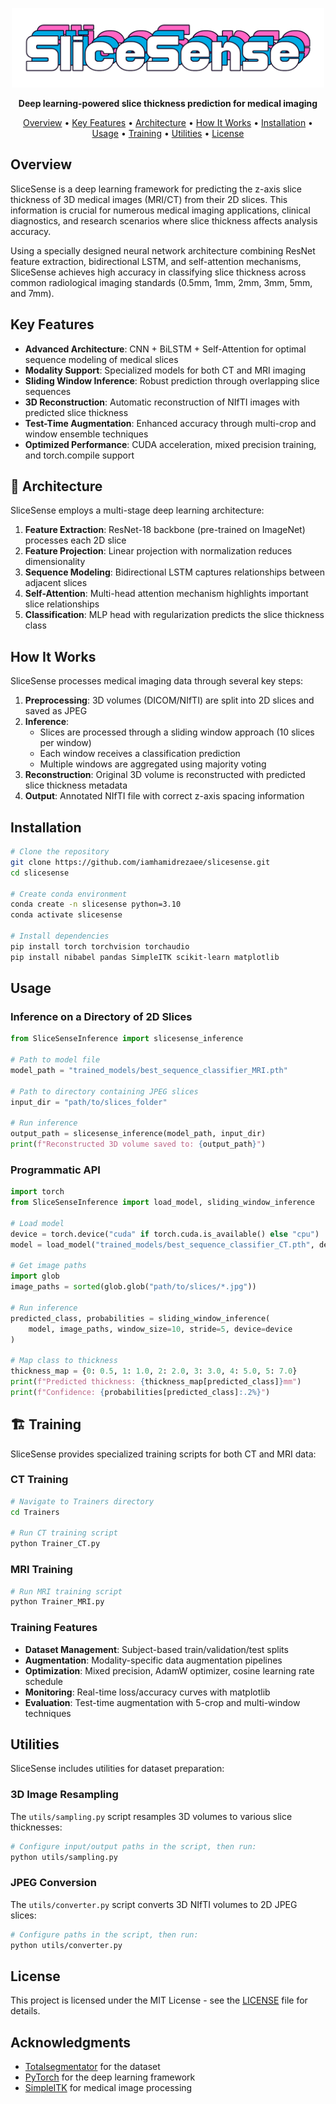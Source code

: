 <p align="center">
  <img src="utils/SliceSense_logo.png" alt="SliceSense Logo" width="500"/>
</p>

<p align="center">
  <b>Deep learning-powered slice thickness prediction for medical imaging</b>
</p>

<p align="center">
  <a href="#overview">Overview</a> •
  <a href="#key-features">Key Features</a> •
  <a href="#architecture">Architecture</a> •
  <a href="#how-it-works">How It Works</a> •
  <a href="#installation">Installation</a> •
  <a href="#usage">Usage</a> •
  <a href="#training">Training</a> •
  <a href="#utilities">Utilities</a> •
  <a href="#license">License</a>
</p>

## Overview

SliceSense is a deep learning framework for predicting the z-axis slice thickness of 3D medical images (MRI/CT) from their 2D slices. This information is crucial for numerous medical imaging applications, clinical diagnostics, and research scenarios where slice thickness affects analysis accuracy.

Using a specially designed neural network architecture combining ResNet feature extraction, bidirectional LSTM, and self-attention mechanisms, SliceSense achieves high accuracy in classifying slice thickness across common radiological imaging standards (0.5mm, 1mm, 2mm, 3mm, 5mm, and 7mm).

## Key Features

- **Advanced Architecture**: CNN + BiLSTM + Self-Attention for optimal sequence modeling of medical slices
- **Modality Support**: Specialized models for both CT and MRI imaging
- **Sliding Window Inference**: Robust prediction through overlapping slice sequences
- **3D Reconstruction**: Automatic reconstruction of NIfTI images with predicted slice thickness
- **Test-Time Augmentation**: Enhanced accuracy through multi-crop and window ensemble techniques
- **Optimized Performance**: CUDA acceleration, mixed precision training, and torch.compile support

## 🧠  Architecture

SliceSense employs a multi-stage deep learning architecture:

1. **Feature Extraction**: ResNet-18 backbone (pre-trained on ImageNet) processes each 2D slice
2. **Feature Projection**: Linear projection with normalization reduces dimensionality
3. **Sequence Modeling**: Bidirectional LSTM captures relationships between adjacent slices
4. **Self-Attention**: Multi-head attention mechanism highlights important slice relationships
5. **Classification**: MLP head with regularization predicts the slice thickness class

## How It Works

SliceSense processes medical imaging data through several key steps:

1. **Preprocessing**: 3D volumes (DICOM/NIfTI) are split into 2D slices and saved as JPEG
2. **Inference**: 
   - Slices are processed through a sliding window approach (10 slices per window)
   - Each window receives a classification prediction
   - Multiple windows are aggregated using majority voting
3. **Reconstruction**: Original 3D volume is reconstructed with predicted slice thickness metadata
4. **Output**: Annotated NIfTI file with correct z-axis spacing information

## Installation

```bash
# Clone the repository
git clone https://github.com/iamhamidrezaee/slicesense.git
cd slicesense

# Create conda environment
conda create -n slicesense python=3.10
conda activate slicesense

# Install dependencies
pip install torch torchvision torchaudio
pip install nibabel pandas SimpleITK scikit-learn matplotlib
```

## Usage

### Inference on a Directory of 2D Slices

```python
from SliceSenseInference import slicesense_inference

# Path to model file
model_path = "trained_models/best_sequence_classifier_MRI.pth"

# Path to directory containing JPEG slices
input_dir = "path/to/slices_folder"

# Run inference
output_path = slicesense_inference(model_path, input_dir)
print(f"Reconstructed 3D volume saved to: {output_path}")
```

### Programmatic API

```python
import torch
from SliceSenseInference import load_model, sliding_window_inference

# Load model
device = torch.device("cuda" if torch.cuda.is_available() else "cpu")
model = load_model("trained_models/best_sequence_classifier_CT.pth", device)

# Get image paths
import glob
image_paths = sorted(glob.glob("path/to/slices/*.jpg"))

# Run inference
predicted_class, probabilities = sliding_window_inference(
    model, image_paths, window_size=10, stride=5, device=device
)

# Map class to thickness
thickness_map = {0: 0.5, 1: 1.0, 2: 2.0, 3: 3.0, 4: 5.0, 5: 7.0}
print(f"Predicted thickness: {thickness_map[predicted_class]}mm")
print(f"Confidence: {probabilities[predicted_class]:.2%}")
```

## 🏗️ Training

SliceSense provides specialized training scripts for both CT and MRI data:

### CT Training

```bash
# Navigate to Trainers directory
cd Trainers

# Run CT training script
python Trainer_CT.py
```

### MRI Training

```bash
# Run MRI training script
python Trainer_MRI.py
```

### Training Features

- **Dataset Management**: Subject-based train/validation/test splits
- **Augmentation**: Modality-specific data augmentation pipelines
- **Optimization**: Mixed precision, AdamW optimizer, cosine learning rate schedule
- **Monitoring**: Real-time loss/accuracy curves with matplotlib
- **Evaluation**: Test-time augmentation with 5-crop and multi-window techniques

## Utilities

SliceSense includes utilities for dataset preparation:

### 3D Image Resampling

The `utils/sampling.py` script resamples 3D volumes to various slice thicknesses:

```bash
# Configure input/output paths in the script, then run:
python utils/sampling.py
```

### JPEG Conversion

The `utils/converter.py` script converts 3D NIfTI volumes to 2D JPEG slices:

```bash
# Configure paths in the script, then run:
python utils/converter.py
```

## License

This project is licensed under the MIT License - see the [LICENSE](LICENSE) file for details.

## Acknowledgments

- [Totalsegmentator](https://github.com/wasserth/TotalSegmentator) for the dataset
- [PyTorch](https://pytorch.org/) for the deep learning framework
- [SimpleITK](https://simpleitk.org/) for medical image processing